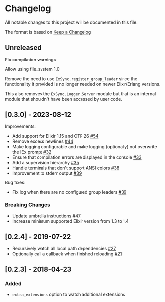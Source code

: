 # Changelog
All notable changes to this project will be documented in this file.

The format is based on [Keep a Changelog](https://keepachangelog.com/en/1.0.0/)

## Unreleased

Fix compilation warnings

Allow using file_system 1.0

Remove the need to use `ExSync.register_group_leader` since the functionality it
provided is no longer needed on newer Elixir/Erlang versions.

This also removes the `ExSync.Logger.Server` module but that is an internal
module that shouldn't have been accessed by user code.

## [0.3.0] - 2023-08-12

Improvements:
* Add support for Elixir 1.15 and OTP 26 [#54](https://github.com/falood/exsync/pull/54)
* Remove excess newlines [#44](https://github.com/falood/exsync/pull/44)
* Make logging configurable and make logging (optionally) not overwrite the IEx prompt [#32](https://github.com/falood/exsync/pull/32)
* Ensure that compilation errors are displayed in the console [#33](https://github.com/falood/exsync/pull/33)
* Add a supervision hierarchy [#35](https://github.com/falood/exsync/pull/35)
* Handle terminals that don't support ANSI colors [#38](https://github.com/falood/exsync/pull/38)
* Improvement to stderr output [#39](https://github.com/falood/exsync/pull/39)

Bug fixes:
* Fix log when there are no configured group leaders [#36](https://github.com/falood/exsync/pull/36)

### Breaking Changes

* Update umbrella instructions [#47](https://github.com/falood/exsync/pull/47)
* Increase minimum supported Elixir version from 1.3 to 1.4

## [0.2.4] - 2019-07-22

* Recursively watch all local path dependencies [#27](https://github.com/falood/exsync/pull/27)
* Optionally call a callback when finished reloading [#21](https://github.com/falood/exsync/pull/21)

## [0.2.3] - 2018-04-23

### Added
* `extra_extensions` option to watch additional extensions
